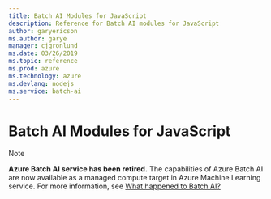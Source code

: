 ```yaml
---
title: Batch AI Modules for JavaScript
description: Reference for Batch AI modules for JavaScript
author: garyericson
ms.author: garye
manager: cjgronlund 
ms.date: 03/26/2019
ms.topic: reference
ms.prod: azure
ms.technology: azure
ms.devlang: nodejs
ms.service: batch-ai
---
```


# Batch AI Modules for JavaScript

>[!NOTE]
>**Azure Batch AI service has been retired.** The capabilities of Azure Batch AI are now available as a managed compute target in Azure Machine Learning service. For more information, see [What happened to Batch AI?](https://aka.ms/batchai-retirement)
